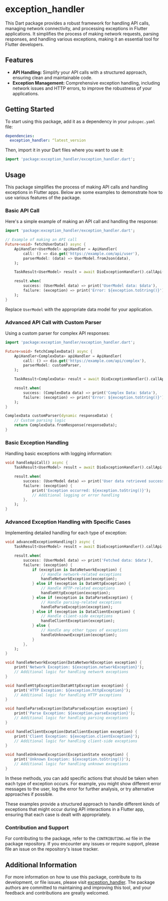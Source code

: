 # exception_handler

This Dart package provides a robust framework for handling API calls, managing network connectivity, and processing exceptions in Flutter applications. It simplifies the process of making network requests, parsing responses, and handling various exceptions, making it an essential tool for Flutter developers.

## Features

- **API Handling:** Simplify your API calls with a structured approach, ensuring clean and maintainable code.
- **Exception Management:** Comprehensive exception handling, including network issues and HTTP errors, to improve the robustness of your applications.
<!-- - **Connectivity Plus Integration:** Utilize the Connectivity Plus package for reliable network status checking. -->
<!-- - **Custom Equatable Implementations:** Enhance the comparability of your objects with custom Equatable classes. -->

## Getting Started

To start using this package, add it as a dependency in your `pubspec.yaml` file:

```yaml
dependencies:
  exception_handler: ^latest_version
```

Then, import it in your Dart files where you want to use it:

```dart
import 'package:exception_handler/exception_handler.dart';
```

## Usage

This package simplifies the process of making API calls and handling exceptions in Flutter apps.
Below are some examples to demonstrate how to use various features of the package.

### Basic API Call

Here's a simple example of making an API call and handling the response:

```dart
import 'package:exception_handler/exception_handler.dart';

// Example of making an API call
Future<void> fetchUserData() async {
    ApiHandler<UserModel> apiHandler = ApiHandler(
        call: () => dio.get('https://example.com/api/user'),
        parserModel: (data) => UserModel.fromJson(data),
    );

    TaskResult<UserModel> result = await DioExceptionHandler().callApi(apiHandler);

    result.when(
        success: (UserModel data) => print('UserModel data: $data'),
        failure: (exception) => print('Error: ${exception.toString()}'),
    );
}
```

Replace `UserModel` with the appropriate data model for your application.

### Advanced API Call with Custom Parser

Using a custom parser for complex API responses:

```dart
import 'package:exception_handler/exception_handler.dart';

Future<void> fetchComplexData() async {
    ApiHandler<ComplexData> apiHandler = ApiHandler(
        call: () => dio.get('https://example.com/api/complex'),
        parserModel: customParser,
    );

    TaskResult<ComplexData> result = await DioExceptionHandler().callApi(apiHandler);

    result.when(
        success: (ComplexData data) => print('Complex Data: $data'),
        failure: (exception) => print('Error: ${exception.toString()}'),
    );
}

ComplexData customParser(dynamic responseData) {
    // Custom parsing logic
    return ComplexData.fromResponse(responseData);
}
```

### Basic Exception Handling

Handling basic exceptions with logging information:

```dart
void handleApiCall() async {
    TaskResult<UserModel> result = await DioExceptionHandler().callApi(apiHandler);

    result.when(
        success: (UserModel data) => print('User data retrieved successfully: $data'),
        failure: (exception) {
            print('Exception occurred: ${exception.toString()}');
            // Additional logging or error handling
        },
    );
}
```

### Advanced Exception Handling with Specific Cases

Implementing detailed handling for each type of exception:

```dart
void advancedExceptionHandling() async {
    TaskResult<UserModel> result = await DioExceptionHandler().callApi(apiHandler);

    result.when(
        success: (UserModel data) => print('Fetched data: $data'),
        failure: (exception) {
            if (exception is DataNetworkException) {
                // Handle network-related exceptions
                handleNetworkException(exception);
            } else if (exception is DataHttpException) {
                // Handle HTTP-related exceptions
                handleHttpException(exception);
            } else if (exception is DataParseException) {
                // Handle parsing-related exceptions
                handleParseException(exception);
            } else if (exception is DataClientException) {
                // Handle client-side exceptions
                handleClientException(exception);
            } else {
                // Handle any other types of exceptions
                handleUnknownException(exception);
            }
        },
    );
}

void handleNetworkException(DataNetworkException exception) {
    print('Network Exception: ${exception.networkException}');
    // Additional logic for handling network exceptions
}

void handleHttpException(DataHttpException exception) {
    print('HTTP Exception: ${exception.httpException}');
    // Additional logic for handling HTTP exceptions
}

void handleParseException(DataParseException exception) {
    print('Parse Exception: ${exception.parseException}');
    // Additional logic for handling parsing exceptions
}

void handleClientException(DataClientException exception) {
    print('Client Exception: ${exception.clientException}');
    // Additional logic for handling client-side exceptions
}

void handleUnknownException(ExceptionState exception) {
    print('Unknown Exception: ${exception.toString()}');
    // Additional logic for handling unknown exceptions
}
```

In these methods, you can add specific actions that should be taken when each type of exception occurs.
For example, you might show different error messages to the user, log the error for further analysis, or try alternative approaches if possible.

These examples provide a structured approach to handle different kinds of exceptions that might occur during API interactions in a Flutter app, ensuring that each case is dealt with appropriately.

<!-- For more detailed and complex usage examples, please refer to the `/example` folder in this package. -->

### Contribution and Support

For contributing to the package, refer to the `CONTRIBUTING.md` file in the package repository. If you encounter any issues or require support, please file an issue on the repository's issue tracker.

## Additional Information

For more information on how to use this package, contribute to its development, or file issues, please visit [exception_handler](https://github.com/andgar2010/exception_handler). The package authors are committed to maintaining and improving this tool, and your feedback and contributions are greatly welcomed.
